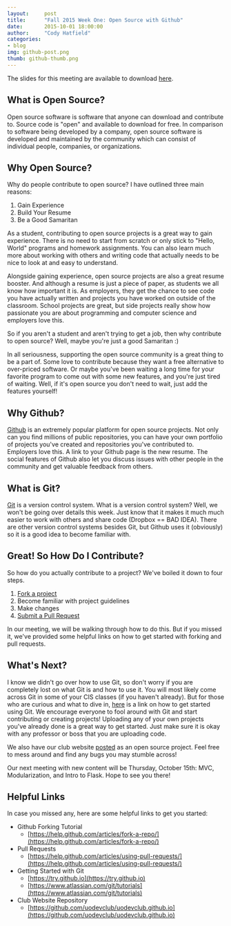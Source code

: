 ```yaml
---
layout:     post
title:      "Fall 2015 Week One: Open Source with Github"
date:       2015-10-01 18:00:00
author:     "Cody Hatfield"
categories:
- blog
img: github-post.png 
thumb: github-thumb.png
---
```


The slides for this meeting are available to download [here](/assets/files/week1.pdf).

## What is Open Source?
Open source software is software that anyone can download and contribute to. Source code is "open" and available to download for free. In comparison to software being developed by a company, open source software is developed and maintained by the community which can consist of individual people, companies, or organizations.

## Why Open Source?
Why do people contribute to open source? I have outlined three main reasons:

1. Gain Experience
2. Build Your Resume
3. Be a Good Samaritan

As a student, contributing to open source projects is a great way to gain experience. There is no need to start from scratch or only stick to "Hello, World" programs and homework assignments. You can also learn much more about working with others and writing code that actually needs to be nice to look at and easy to understand.

Alongside gaining experience, open source projects are also a great resume booster. And although a resume is just a piece of paper, as students we all know how important it is. As employers, they get the chance to see code you have actually written and projects you have worked on outside of the classroom. School projects are great, but side projects really show how passionate you are about programming and computer science and employers love this.

So if you aren't a student and aren't trying to get a job, then why contribute to open source? Well, maybe you're just a good Samaritan :)

In all seriousness, supporting the open source community is a great thing to be a part of. Some love to contribute because they want a free alternative to over-priced software. Or maybe you've been waiting a long time for your favorite program to come out with some new features, and you're just tired of waiting. Well, if it's open source you don't need to wait, just add the features yourself!

## Why Github?
[Github](http://github.com) is an extremely popular platform for open source projects. Not only can you find millions of public repositories, you can have your own portfolio of projects you've created and repositories you've contributed to. Employers love this. A link to your Github page is the new resume. The social features of Github also let you discuss issues with other people in the community and get valuable feedback from others.

## What is Git?
[Git](http://git-scm.com) is a version control system. What is a version control system? Well, we won't be going over details this week. Just know that it makes it much much easier to work with others and share code (Dropbox == BAD IDEA). There are other version control systems besides Git, but Github uses it (obviously) so it is a good idea to become familiar with.

## Great! So How Do I Contribute?
So how do you actually contribute to a project? We've boiled it down to four steps.

1. [Fork a project](https://help.github.com/articles/fork-a-repo/)
2. Become familiar with project guidelines
3. Make changes
4. [Submit a Pull Request](https://help.github.com/articles/using-pull-requests/)

In our meeting, we will be walking through how to do this. But if you missed it, we've provided some helpful links on how to get started with forking and pull requests.

## What's Next?
I know we didn't go over how to use Git, so don't worry if you are completely lost on what Git is and how to use it. You will most likely come across Git in some of your CIS classes (if you haven't already). But for those who are curious and what to dive in, [here](https://try.github.io) is a link on how to get started using Git. We encourage everyone to fool around with Git and start contributing or creating projects! Uploading any of your own projects you've already done is a great way to get started. Just make sure it is okay with any professor or boss that you are uploading code.

We also have our club website [posted](https://github.com/uodevclub/uodevclub.github.io) as an open source project. Feel free to mess around and find any bugs you may stumble across!

Our next meeting with new content will be Thursday, October 15th: MVC, Modularization, and Intro to Flask. Hope to see you there!

## Helpful Links
In case you missed any, here are some helpful links to get you started:

- Github Forking Tutorial
    - [https://help.github.com/articles/fork-a-repo/](https://help.github.com/articles/fork-a-repo/)
- Pull Requests
    - [https://help.github.com/articles/using-pull-requests/](https://help.github.com/articles/using-pull-requests/)
- Getting Started with Git
    - [https://try.github.io](https://try.github.io)
    - [https://www.atlassian.com/git/tutorials](https://www.atlassian.com/git/tutorials) 
- Club Website Repository
    - [https://github.com/uodevclub/uodevclub.github.io](https://github.com/uodevclub/uodevclub.github.io)


